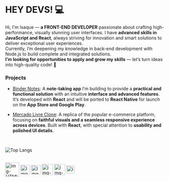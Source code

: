 # HEY DEVS! 💻

Hi, I'm Isaque — **a FRONT-END DEVELOPER** passionate about crafting high-performance, visually stunning user interfaces. I have **advanced skills in JavaScript and React**, always striving for innovation and smart solutions to deliver exceptional user experiences.  
Currently, I’m deepening my knowledge in back-end development with Node.js to build complete and integrated solutions.  
**I’m looking for opportunities to apply and grow my skills** — let’s turn ideas into high-quality code! 🚀

### Projects  
- [Binder Notes](https://app-notas-dev.vercel.app/): A **note-taking app** I’m building to provide a **practical and functional solution** with an intuitive **interface and advanced features**. It’s developed with **React** and will be ported to **React Native** for launch on the **App Store and Google Play**.

- [Mercado Livre Clone](https://github.com/IsaqueSSNogueira/mercado-livre-dev): A replica of the popular e-commerce platform, focusing on **faithful visuals and a seamless responsive experience across devices**. Built with **React**, with special attention to **usability and polished UI details**.

<br> 

![Top Langs](https://github-readme-stats.vercel.app/api/top-langs/?username=IsaqueSSNogueira&layout=compact&theme=dark)

<br>

<div style="display:inline-block;">
  <img align="center" src="https://icons.iconarchive.com/icons/cornmanthe3rd/plex/512/Other-html-5-icon.png" alt="img-HTML" width="44" height="45" /> 
  <img align="center" src="https://cdn.worldvectorlogo.com/logos/css-3.svg" alt="img-CSS" width="30" /> 
  <img align="center" src="https://www.freepnglogos.com/uploads/javascript/javascript-online-logo-for-website-0.png" alt="img-JS" width="30" /> 
  <img align="center" src="https://cdn4.iconfinder.com/data/icons/logos-3/600/React.js_logo-512.png" alt="img-React" width="35" /> 
  <img align="center" src="https://cdn.iconscout.com/icon/free/png-256/free-node-js-logo-icon-download-in-svg-png-gif-file-formats--nodejs-programming-language-pack-logos-icons-1174925.png" alt="img-Node" width="35" /> 
  <img align="center" src="https://www.freeiconspng.com/thumbs/sql-server-icon-png/sql-server-icon-png-29.png" alt="img-SQL" width="25" /> 
</div> 
